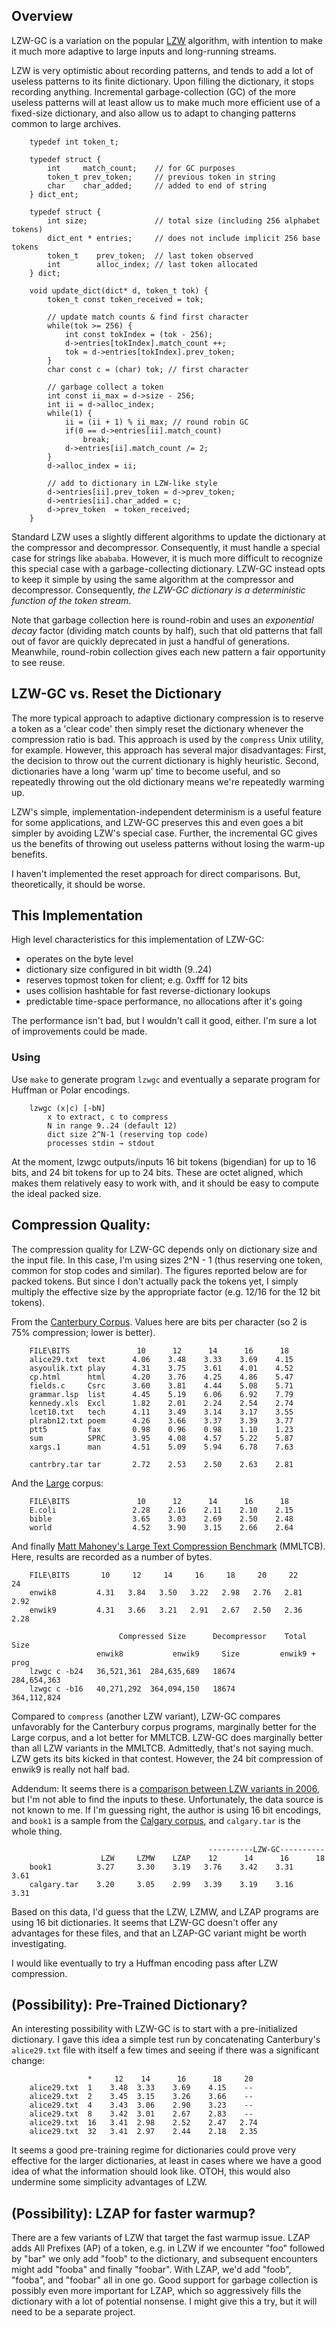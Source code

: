 
## Overview

LZW-GC is a variation on the popular [LZW](http://en.wikipedia.org/wiki/Lempel%E2%80%93Ziv%E2%80%93Welch) algorithm, with intention to make it much more adaptive to large inputs and long-running streams.

LZW is very optimistic about recording patterns, and tends to add a lot of useless patterns to its finite dictionary. Upon filling the dictionary, it stops recording anything. Incremental garbage-collection (GC) of the more useless patterns will at least allow us to make much more efficient use of a fixed-size dictionary, and also allow us to adapt to changing patterns common to large archives.

        typedef int token_t;

        typedef struct {
            int     match_count;    // for GC purposes
            token_t prev_token;     // previous token in string
            char    char_added;     // added to end of string 
        } dict_ent;
        
        typedef struct {
            int size;               // total size (including 256 alphabet tokens)
            dict_ent * entries;     // does not include implicit 256 base tokens
            token_t    prev_token;  // last token observed
            int        alloc_index; // last token allocated
        } dict;

        void update_dict(dict* d, token_t tok) {
            token_t const token_received = tok;

            // update match counts & find first character
            while(tok >= 256) {
                int const tokIndex = (tok - 256);
                d->entries[tokIndex].match_count ++;
                tok = d->entries[tokIndex].prev_token;
            } 
            char const c = (char) tok; // first character
            
            // garbage collect a token
            int const ii_max = d->size - 256;
            int ii = d->alloc_index;
            while(1) {
                ii = (ii + 1) % ii_max; // round robin GC
                if(0 == d->entries[ii].match_count)
                    break;
                d->entries[ii].match_count /= 2;
            }
            d->alloc_index = ii;
            
            // add to dictionary in LZW-like style
            d->entries[ii].prev_token = d->prev_token;
            d->entries[ii].char_added = c;
            d->prev_token  = token_received;
        }

Standard LZW uses a slightly different algorithms to update the dictionary at the compressor and decompressor. Consequently, it must handle a special case for strings like `abababa`. However, it is much more difficult to recognize this special case with a garbage-collecting dictionary. LZW-GC instead opts to keep it simple by using the same algorithm at the compressor and decompressor. Consequently, *the LZW-GC dictionary is a deterministic function of the token stream*. 

Note that garbage collection here is round-robin and uses an *exponential decay* factor (dividing match counts by half), such that old patterns that fall out of favor are quickly deprecated in just a handful of generations. Meanwhile, round-robin collection gives each new pattern a fair opportunity to see reuse.

## LZW-GC vs. Reset the Dictionary

The more typical approach to adaptive dictionary compression is to reserve a token as a 'clear code' then simply reset the dictionary whenever the compression ratio is bad. This approach is used by the `compress` Unix utility, for example. However, this approach has several major disadvantages: First, the decision to throw out the current dictionary is highly heuristic. Second, dictionaries have a long 'warm up' time to become useful, and so repeatedly throwing out the old dictionary means we're repeatedly warming up.

LZW's simple, implementation-independent determinism is a useful feature for some applications, and LZW-GC preserves this and even goes a bit simpler by avoiding LZW's special case. Further, the incremental GC gives us the benefits of throwing out useless patterns without losing the warm-up benefits. 

I haven't implemented the reset approach for direct comparisons. But, theoretically, it should be worse.

## This Implementation

High level characteristics for this implementation of LZW-GC:

* operates on the byte level
* dictionary size configured in bit width (9..24)
* reserves topmost token for client; e.g. 0xfff for 12 bits
* uses collision hashtable for fast reverse-dictionary lookups 
* predictable time-space performance, no allocations after it's going

The performance isn't bad, but I wouldn't call it good, either. I'm sure a lot of improvements could be made.

### Using

Use `make` to generate program `lzwgc` and eventually a separate program for Huffman or Polar encodings.

        lzwgc (x|c) [-bN]
            x to extract, c to compress
            N in range 9..24 (default 12)   
            dict size 2^N-1 (reserving top code)
            processes stdin → stdout

At the moment, lzwgc outputs/inputs 16 bit tokens (bigendian) for up to 16 bits, and 24 bit tokens for up to 24 bits. These are octet aligned, which makes them relatively easy to work with, and it should be easy to compute the ideal packed size. 

## Compression Quality:

The compression quality for LZW-GC depends only on dictionary size and the input file. In this case, I'm using sizes 2^N - 1 (thus reserving one token, common for stop codes and similar). The figures reported below are for packed tokens. But since I don't actually pack the tokens yet, I simply multiply the effective size by the appropriate factor (e.g. 12/16 for the 12 bit tokens). 

From the [Canterbury Corpus](http://corpus.canterbury.ac.nz/details/cantrbry/RatioByRatio.html). Values here are bits per character (so 2 is 75% compression; lower is better).

        FILE\BITS               10      12      14      16      18     
        alice29.txt  text      4.06    3.48    3.33    3.69    4.15     
        asyoulik.txt play      4.31    3.75    3.61    4.01    4.52    
        cp.html      html      4.20    3.76    4.25    4.86    5.47    
        fields.c     Csrc      3.60    3.81    4.44    5.08    5.71    
        grammar.lsp  list      4.45    5.19    6.06    6.92    7.79    
        kennedy.xls  Excl      1.82    2.01    2.24    2.54    2.74      
        lcet10.txt   tech      4.11    3.49    3.14    3.17    3.55      
        plrabn12.txt poem      4.26    3.66    3.37    3.39    3.77      
        ptt5         fax       0.98    0.96    0.98    1.10    1.23    
        sum          SPRC      3.95    4.08    4.57    5.22    5.87
        xargs.1      man       4.51    5.09    5.94    6.78    7.63

        cantrbry.tar tar       2.72    2.53    2.50    2.63    2.81

And the [Large](http://corpus.canterbury.ac.nz/details/large/RatioByRatio.html) corpus:

        FILE\BITS               10      12      14      16      18     
        E.coli                 2.28    2.16    2.11    2.10    2.15
        bible                  3.65    3.03    2.69    2.50    2.48    
        world                  4.52    3.90    3.15    2.66    2.64

And finally [Matt Mahoney's Large Text Compression Benchmark](http://mattmahoney.net/dc/text.html) (MMLTCB). Here, results are recorded as a number of bytes. 

        FILE\BITS       10     12     14     16     18     20     22     24 
        enwik8         4.31   3.84   3.50   3.22   2.98   2.76   2.81   2.92 
        enwik9         4.31   3.66   3.21   2.91   2.67   2.50   2.36   2.28

                            Compressed Size      Decompressor    Total Size
                       enwik8           enwik9     Size         enwik9 + prog
        lzwgc c -b24   36,521,361  284,635,689   18674          284,654,363 
        lzwgc c -b16   40,271,292  364,094,150   18674          364,112,824

Compared to `compress` (another LZW variant), LZW-GC compares unfavorably for the Canterbury corpus programs, marginally better for the Large corpus, and a lot better for MMLTCB. LZW-GC does marginally better than all LZW variants in the MMLTCB. Admittedly, that's not saying much. LZW gets its bits kicked in that contest. However, the 24 bit compression of enwik9 is really not half bad.

Addendum: It seems there is a [comparison between LZW variants in 2006](http://encode.ru/threads/216-LZW-LZMW-and-LZAP-comparison), but I'm not able to find the inputs to these. Unfortunately, the data source is not known to me. If I'm guessing right, the author is using 16 bit encodings, and `book1` is a sample from the [Calgary corpus](http://corpus.canterbury.ac.nz/descriptions/#calgary), and `calgary.tar` is the whole thing.

                                                ----------LZW-GC---------- 
                        LZW     LZMW    LZAP    12      14      16      18        
        book1          3.27     3.30    3.19   3.76    3.42    3.31    3.61
        calgary.tar    3.20     3.05    2.99   3.39    3.19    3.16    3.31

Based on this data, I'd guess that the LZW, LZMW, and LZAP programs are using 16 bit dictionaries. It seems that LZW-GC doesn't offer any advantages for these files, and that an LZAP-GC variant might be worth investigating. 

I would like eventually to try a Huffman encoding pass after LZW compression.

## (Possibility): Pre-Trained Dictionary?

An interesting possibility with LZW-GC is to start with a pre-initialized dictionary. I gave this idea a simple test run by concatenating Canterbury's `alice29.txt` file with itself a few times and seeing if there was a significant change:

                     *     12    14      16      18     20    
        alice29.txt  1    3.48  3.33    3.69    4.15    --
        alice29.txt  2    3.45  3.15    3.26    3.66    --
        alice29.txt  4    3.43  3.06    2.90    3.23    --
        alice29.txt  8    3.42  3.01    2.67    2.83    --
        alice29.txt  16   3.41  2.98    2.52    2.47   2.74
        alice29.txt  32   3.41  2.97    2.44    2.18   2.35

It seems a good pre-training regime for dictionaries could prove very effective for the larger dictionaries, at least in cases where we have a good idea of what the information should look like. OTOH, this would also undermine some simplicity advantages of LZW. 

## (Possibility): LZAP for faster warmup?

There are a few variants of LZW that target the fast warmup issue. LZAP adds All Prefixes (AP) of a token, e.g. in LZW if we encounter "foo" followed by "bar" we only add "foob" to the dictionary, and subsequent encounters might add "fooba" and finally "foobar". With LZAP, we'd add "foob", "fooba", and "foobar" all in one go. Good support for garbage collection is possibly even more important for LZAP, which so aggressively fills the dictionary with a lot of potential nonsense. I might give this a try, but it will need to be a separate project. 
